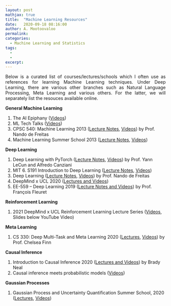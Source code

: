 ```yaml
---
layout: post
mathjax: true
title:  "Machine Learning Resources"
date:   2020-09-18 08:16:00
author: A. Mootoovaloo
permalink:
categories:
  - Machine Learning and Statistics
tags:
  - 
  -
excerpt:
---
```


<p align="justify">Below is a curated list of courses/lectures/schools which I often use as references for learning Machine Learning techniques. Under Deep Learning, there are various other branches such as Natural Language Processing, Meta Learning and various others. For the latter, we will separately list the resouces available online.</p>

<b>General Machine Learning</b>

<ol>

<li> The AI Epiphany (<a href="https://www.youtube.com/channel/UCj8shE7aIn4Yawwbo2FceCQ">Videos</a>)</li>

<li> ML Tech Talks (<a href="https://www.youtube.com/playlist?list=PLQY2H8rRoyvwmjfn7hM-Yg_6RIyoMnKQx">Videos</a>)</li>

<li>CPSC 540: Machine Learning 2013 (<a href="https://www.cs.ubc.ca/~nando/540-2013/lectures.html">Lecture Notes</a>, <a href="https://www.youtube.com/playlist?list=PLE6Wd9FR--EdyJ5lbFl8UuGjecvVw66F6">Videos</a>) by Prof. Nando de Freitas</li>

<li>Machine Learning Summer School 2013 (<a href="http://mlss.tuebingen.mpg.de/2013/2013/speakers.html">Lecture Notes</a>, <a href="https://www.youtube.com/playlist?list=PLqJm7Rc5-EXFv6RXaPZzzlzo93Hl0v91E">Videos</a>)</li>

</ol>

<b>Deep Learning</b>

<ol>

<li>Deep Learning with PyTorch (<a href="https://atcold.github.io/pytorch-Deep-Learning/">Lecture Notes</a>, <a href="https://www.youtube.com/playlist?list=PLLHTzKZzVU9eaEyErdV26ikyolxOsz6mq">Videos</a>) by Prof. Yann LeCun and Alfredo Canziani</li>

<li>MIT 6. S191 Introduction to Deep Learning (<a href="http://introtodeeplearning.com/">Lecture Notes</a>, <a href="https://www.youtube.com/playlist?list=PLtBw6njQRU-rwp5__7C0oIVt26ZgjG9NI">Videos</a>)</li>

<li>Deep Learning (<a href="https://www.cs.ox.ac.uk/people/nando.defreitas/machinelearning/">Lecture Notes</a>, <a href="https://www.youtube.com/playlist?list=PLE6Wd9FR--EfW8dtjAuPoTuPcqmOV53Fu">Videos</a>) by Prof. Nando de Freitas</li>

<li>DeepMind x UCL 2020 (<a href="https://www.youtube.com/playlist?list=PLqYmG7hTraZCDxZ44o4p3N5Anz3lLRVZF">Lectures and Videos</a>)</li>

<li>EE-559 – Deep Learning 2019 (<a href="https://fleuret.org/ee559/">Lecture Notes and Videos</a>) by Prof. Fran&ccedil;ois Fleuret</li>

</ol>


<b>Reinforcement Learning</b>

<ol>

<li> 2021 DeepMind x UCL Reinforcement Learning Lecture Series (<a href="https://www.youtube.com/playlist?list=PLqYmG7hTraZDVH599EItlEWsUOsJbAodm">Videos</a>, Slides below YouTube Video)</li>

</ol>

<b>Meta Learning</b>

<ol>

<li>CS 330: Deep Multi-Task and Meta Learning 2020 (<a href="https://cs330.stanford.edu/">Lectures</a>, <a href="https://www.youtube.com/playlist?list=PLoROMvodv4rMC6zfYmnD7UG3LVvwaITY5">Videos</a>) by Prof. Chelsea Finn</li>

</ol>

<b>Causal Inference</b>

<ol>

<li>Introduction to Causal Inference 2020 (<a href="https://www.bradyneal.com/causal-inference-course">Lectures and Videos</a>) by Brady Neal</li>

<li>Causal inference meets probabilistic models (<a href="https://www.youtube.com/playlist?list=PLZ_xn3EIbxZEPmFCCCACWe9jpSN6KHA2P">Videos</a>)</li>

</ol>

<b>Gaussian Processes</b>

<ol>

<li>Gaussian Process and Uncertainty Quantification Summer School, 2020 (<a href="http://gpss.cc/gpss20/program">Lectures</a>, <a href="https://www.youtube.com/playlist?list=PLZ_xn3EIbxZHynuWRdYp4WDtpKm5Xo9Ge">Videos</a>)</li>

</ol>
